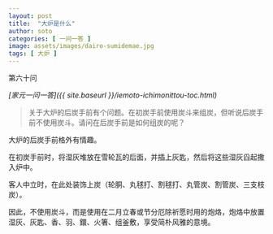 ```yaml
---
layout: post
title:  "大炉是什么"
author: soto
categories: [ 一问一答 ]
image: assets/images/dairo-sumidemae.jpg
tags: [ 大炉 ]
---
```


第六十问

*[家元一问一答]({{ site.baseurl }}/iemoto-ichimonittou-toc.html)*

> 关于大炉的后炭手前有个问题。在初炭手前使用炭斗来组炭，但听说后炭手前不使用炭斗。请问在后炭手前是如何组炭的呢？

大炉的后炭手前格外有情趣。

在初炭手前时，将湿灰堆放在雪轮瓦的后面，并插上灰匙，然后将这些湿灰舀起撒入炉中。

客人中立时，在此处装饰上炭（轮胴、丸毬打、割毬打、丸管炭、割管炭、三支枝炭）。

因此，不使用炭斗，而是使用在二月立春或节分厄除祈愿时用的炮烙，炮烙中放置湿灰、灰匙、香、羽、鐶、火箸、组釜敷，享受简朴风雅的意境。